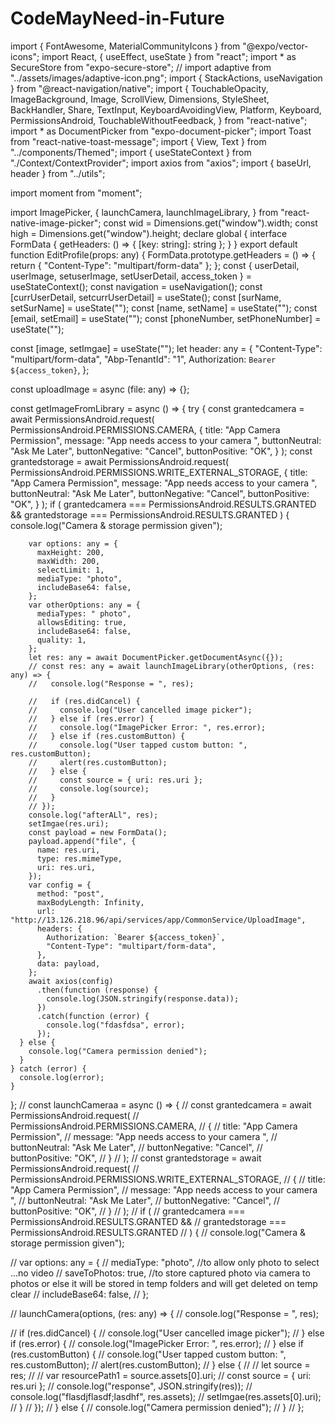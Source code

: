 # CodeMayNeed-in-Future
import { FontAwesome, MaterialCommunityIcons } from "@expo/vector-icons";
import React, { useEffect, useState } from "react";
import * as SecureStore from "expo-secure-store";
// import adaptive from "../assets/images/adaptive-icon.png";
import { StackActions, useNavigation } from "@react-navigation/native";
import {
  TouchableOpacity,
  ImageBackground,
  Image,
  ScrollView,
  Dimensions,
  StyleSheet,
  BackHandler,
  Share,
  TextInput,
  KeyboardAvoidingView,
  Platform,
  Keyboard,
  PermissionsAndroid,
  TouchableWithoutFeedback,
} from "react-native";
import * as DocumentPicker from "expo-document-picker";
import Toast from "react-native-toast-message";
import { View, Text } from "../components/Themed";
import { useStateContext } from "./Context/ContextProvider";
import axios from "axios";
import { baseUrl, header } from "../utils";

import moment from "moment";

import ImagePicker, {
  launchCamera,
  launchImageLibrary,
} from "react-native-image-picker";
const wid = Dimensions.get("window").width;
const high = Dimensions.get("window").height;
declare global {
  interface FormData {
    getHeaders: () => { [key: string]: string };
  }
}
export default function EditProfile(props: any) {
  FormData.prototype.getHeaders = () => {
    return { "Content-Type": "multipart/form-data" };
  };
  const { userDetail, userImage, setuserImage, setUserDetail, access_token } =
    useStateContext();
  const navigation = useNavigation();
  const [currUserDetail, setcurrUserDetail] = useState<any>();
  const [surName, setSurName] = useState("");
  const [name, setName] = useState("");
  const [email, setEmail] = useState("");
  const [phoneNumber, setPhoneNumber] = useState("");

  const [image, setImgae] = useState<String>("");
  let header: any = {
    "Content-Type": "multipart/form-data",
    "Abp-TenantId": "1",
    Authorization: `Bearer ${access_token}`,
  };

  const uploadImage = async (file: any) => {};

  const getImageFromLibrary = async () => {
    try {
      const grantedcamera = await PermissionsAndroid.request(
        PermissionsAndroid.PERMISSIONS.CAMERA,
        {
          title: "App Camera Permission",
          message: "App needs access to your camera ",
          buttonNeutral: "Ask Me Later",
          buttonNegative: "Cancel",
          buttonPositive: "OK",
        }
      );
      const grantedstorage = await PermissionsAndroid.request(
        PermissionsAndroid.PERMISSIONS.WRITE_EXTERNAL_STORAGE,
        {
          title: "App Camera Permission",
          message: "App needs access to your camera ",
          buttonNeutral: "Ask Me Later",
          buttonNegative: "Cancel",
          buttonPositive: "OK",
        }
      );
      if (
        grantedcamera === PermissionsAndroid.RESULTS.GRANTED &&
        grantedstorage === PermissionsAndroid.RESULTS.GRANTED
      ) {
        console.log("Camera & storage permission given");

        var options: any = {
          maxHeight: 200,
          maxWidth: 200,
          selectLimit: 1,
          mediaType: "photo",
          includeBase64: false,
        };
        var otherOptions: any = {
          mediaTypes: " photo",
          allowsEditing: true,
          includeBase64: false,
          quality: 1,
        };
        let res: any = await DocumentPicker.getDocumentAsync({});
        // const res: any = await launchImageLibrary(otherOptions, (res: any) => {
        //   console.log("Response = ", res);

        //   if (res.didCancel) {
        //     console.log("User cancelled image picker");
        //   } else if (res.error) {
        //     console.log("ImagePicker Error: ", res.error);
        //   } else if (res.customButton) {
        //     console.log("User tapped custom button: ", res.customButton);
        //     alert(res.customButton);
        //   } else {
        //     const source = { uri: res.uri };
        //     console.log(source);
        //   }
        // });
        console.log("afterALl", res);
        setImgae(res.uri);
        const payload = new FormData();
        payload.append("file", {
          name: res.uri,
          type: res.mimeType,
          uri: res.uri,
        });
        var config = {
          method: "post",
          maxBodyLength: Infinity,
          url: "http://13.126.218.96/api/services/app/CommonService/UploadImage",
          headers: {
            Authorization: `Bearer ${access_token}`,
            "Content-Type": "multipart/form-data",
          },
          data: payload,
        };
        await axios(config)
          .then(function (response) {
            console.log(JSON.stringify(response.data));
          })
          .catch(function (error) {
            console.log("fdasfdsa", error);
          });
      } else {
        console.log("Camera permission denied");
      }
    } catch (error) {
      console.log(error);
    }
  };
  // const launchCameraa = async () => {
  //   const grantedcamera = await PermissionsAndroid.request(
  //     PermissionsAndroid.PERMISSIONS.CAMERA,
  //     {
  //       title: "App Camera Permission",
  //       message: "App needs access to your camera ",
  //       buttonNeutral: "Ask Me Later",
  //       buttonNegative: "Cancel",
  //       buttonPositive: "OK",
  //     }
  //   );
  //   const grantedstorage = await PermissionsAndroid.request(
  //     PermissionsAndroid.PERMISSIONS.WRITE_EXTERNAL_STORAGE,
  //     {
  //       title: "App Camera Permission",
  //       message: "App needs access to your camera ",
  //       buttonNeutral: "Ask Me Later",
  //       buttonNegative: "Cancel",
  //       buttonPositive: "OK",
  //     }
  //   );
  //   if (
  //     grantedcamera === PermissionsAndroid.RESULTS.GRANTED &&
  //     grantedstorage === PermissionsAndroid.RESULTS.GRANTED
  //   ) {
  //     console.log("Camera & storage permission given");

  //     var options: any = {
  //       mediaType: "photo", //to allow only photo to select ...no video
  //       saveToPhotos: true, //to store captured photo via camera to photos or else it will be stored in temp folders and will get deleted on temp clear
  //       includeBase64: false,
  //     };

  //     launchCamera(options, (res: any) => {
  //       console.log("Response = ", res);

  //       if (res.didCancel) {
  //         console.log("User cancelled image picker");
  //       } else if (res.error) {
  //         console.log("ImagePicker Error: ", res.error);
  //       } else if (res.customButton) {
  //         console.log("User tapped custom button: ", res.customButton);
  //         alert(res.customButton);
  //       } else {
  //         // let source = res;
  //         // var resourcePath1 = source.assets[0].uri;
  //         const source = { uri: res.uri };
  //         console.log("response", JSON.stringify(res));
  //         console.log("flasdjflasdf;lasdhf", res.assets);
  //         setImgae(res.assets[0].uri);
  //       }
  //     });
  //   } else {
  //     console.log("Camera permission denied");
  //   }
  // };

 
 


